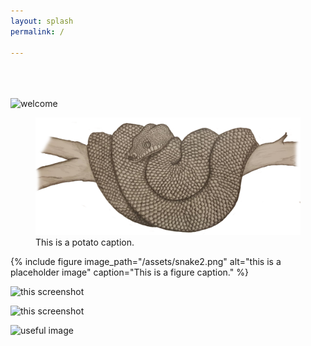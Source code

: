 ```yaml
---
layout: splash
permalink: /

---
```


  <br>
  <br><br>


<img src="../assets/snake2.png" alt="welcome" class="inline"/>

<figure>
  <img src="/assets/snake2.png" alt="this is a placeholder potato">
  <figcaption>This is a potato caption.</figcaption>
</figure>


{% include figure image_path="/assets/snake2.png" alt="this is a placeholder image" caption="This is a figure caption." %}

![this screenshot](https://github.com/katarinastuart/katarinastuart.github.io/assets/snake2.png)

![this screenshot](../assets/snake2.png)

![useful image]({{https://github.com/katarinastuart/katarinastuart.github.io}}/assets/snake2.png)
